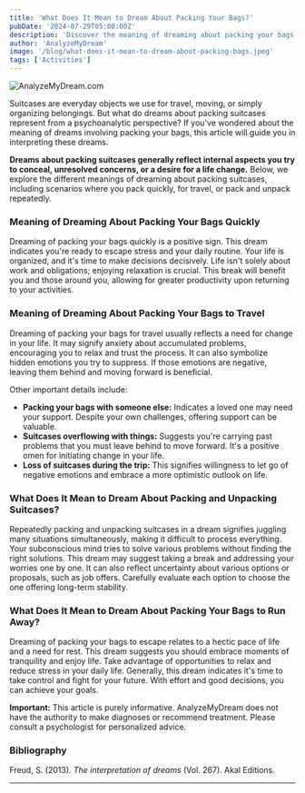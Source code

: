 ```yaml
---
title: 'What Does It Mean to Dream About Packing Your Bags?'
pubDate: '2024-07-29T05:00:00Z'
description: 'Discover the meaning of dreaming about packing your bags and how to interpret this type of dream according to psychoanalysis.'
author: 'AnalyzeMyDream'
image: '/blog/what-does-it-mean-to-dream-about-packing-bags.jpeg'
tags: ['Activities']
---
```


![AnalyzeMyDream.com](/blog/what-does-it-mean-to-dream-about-packing-bags.jpeg)


Suitcases are everyday objects we use for travel, moving, or simply organizing belongings. But what do dreams about packing suitcases represent from a psychoanalytic perspective? If you've wondered about the meaning of dreams involving packing your bags, this article will guide you in interpreting these dreams.

**Dreams about packing suitcases generally reflect internal aspects you try to conceal, unresolved concerns, or a desire for a life change.** Below, we explore the different meanings of dreaming about packing suitcases, including scenarios where you pack quickly, for travel, or pack and unpack repeatedly.

### Meaning of Dreaming About Packing Your Bags Quickly

Dreaming of packing your bags quickly is a positive sign. This dream indicates you're ready to escape stress and your daily routine. Your life is organized, and it's time to make decisions decisively. Life isn't solely about work and obligations; enjoying relaxation is crucial. This break will benefit you and those around you, allowing for greater productivity upon returning to your activities.

### Meaning of Dreaming About Packing Your Bags to Travel

Dreaming of packing your bags for travel usually reflects a need for change in your life. It may signify anxiety about accumulated problems, encouraging you to relax and trust the process. It can also symbolize hidden emotions you try to suppress. If those emotions are negative, leaving them behind and moving forward is beneficial. 

Other important details include:

- **Packing your bags with someone else:** Indicates a loved one may need your support. Despite your own challenges, offering support can be valuable.
- **Suitcases overflowing with things:** Suggests you're carrying past problems that you must leave behind to move forward. It's a positive omen for initiating change in your life.
- **Loss of suitcases during the trip:** This signifies willingness to let go of negative emotions and embrace a more optimistic outlook on life.

### What Does It Mean to Dream About Packing and Unpacking Suitcases?

Repeatedly packing and unpacking suitcases in a dream signifies juggling many situations simultaneously, making it difficult to process everything. Your subconscious mind tries to solve various problems without finding the right solutions. This dream may suggest taking a break and addressing your worries one by one. It can also reflect uncertainty about various options or proposals, such as job offers. Carefully evaluate each option to choose the one offering long-term stability.

### What Does It Mean to Dream About Packing Your Bags to Run Away?

Dreaming of packing your bags to escape relates to a hectic pace of life and a need for rest. This dream suggests you should embrace moments of tranquility and enjoy life. Take advantage of opportunities to relax and reduce stress in your daily life. Generally, this dream indicates it's time to take control and fight for your future. With effort and good decisions, you can achieve your goals.

**Important:** This article is purely informative. AnalyzeMyDream does not have the authority to make diagnoses or recommend treatment. Please consult a psychologist for personalized advice.

### Bibliography

Freud, S. (2013). *The interpretation of dreams* (Vol. 267). Akal Editions.

---